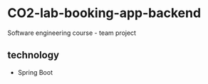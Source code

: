 # CO2-lab-booking-app-backend
Software engineering course - team project

## technology
- Spring Boot
